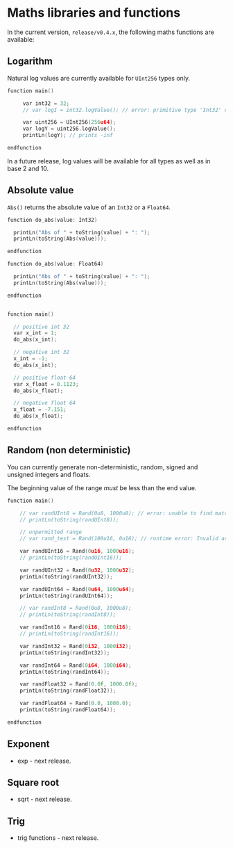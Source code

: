 <h1>Maths libraries and functions</h1>


In the current version, `release/v0.4.x`, the following maths functions are available:

## Logarithm

Natural log values are currently available for `UInt256` types only.

``` c++
function main()

     var int32 = 32;
     // var logI = int32.logValue(); // error: primitive type 'Int32' does not support member-access operator

     var uint256 = UInt256(256u64);
     var logY = uint256.logValue();
     printLn(logY); // prints -inf

endfunction

```

In a future release, log values will be available for all types as well as in base 2 and 10.



## Absolute value

`Abs()` returns the absolute value of an `Int32` or a `Float64`.

``` c++
function do_abs(value: Int32)

  printLn("Abs of " + toString(value) + ": ");
  printLn(toString(Abs(value)));

endfunction

function do_abs(value: Float64)

  printLn("Abs of " + toString(value) + ": ");
  printLn(toString(Abs(value)));

endfunction


function main()

  // positive int 32
  var x_int = 1;
  do_abs(x_int);

  // negative int 32
  x_int = -1;
  do_abs(x_int);

  // positive float 64
  var x_float = 0.1123;
  do_abs(x_float);

  // negative float 64
  x_float = -7.151;
  do_abs(x_float);

endfunction

```


## Random (non deterministic)

You can currently generate non-deterministic, random, signed and unsigned integers and floats.

The beginning value of the range *must* be less than the end value.

``` c++
function main()

    // var randUInt8 = Rand(0u8, 1000u8); // error: unable to find matching function for 'Rand'
    // printLn(toString(randUInt8));

    // unpermitted range
    // var rand_test = Rand(100u16, 0u16); // runtime error: Invalid argument: Rand(a, b) must satisfy a < b

    var randUInt16 = Rand(0u16, 1000u16);
    // printLn(toString(randUInt16));

    var randUInt32 = Rand(0u32, 1000u32);
    printLn(toString(randUInt32));

    var randUInt64 = Rand(0u64, 1000u64);
    printLn(toString(randUInt64));

    // var randInt8 = Rand(0u8, 1000u8);
    // printLn(toString(randInt8));

    var randInt16 = Rand(0i16, 1000i16);
    // printLn(toString(randInt16));

    var randInt32 = Rand(0i32, 1000i32);
    printLn(toString(randInt32));

    var randInt64 = Rand(0i64, 1000i64);
    printLn(toString(randInt64));

    var randFloat32 = Rand(0.0f, 1000.0f);
    printLn(toString(randFloat32));

    var randFloat64 = Rand(0.0, 1000.0);
    printLn(toString(randFloat64));

endfunction
```

## Exponent

* exp - next release.



## Square root

* sqrt - next release.


## Trig

* trig functions - next release.

<!--

`etch` supports trigonometric functions `Sin`, `Cos`, and `Tan`.

``` c++
function main()

  var x = 1.0;
  printLn("sin of 1");
  printLn(toString(sin(x)));

  x = 0.5;
  printLn("sin of 0.5");
  printLn(toString(sin(x)));

  x = 0.0;
  printLn("sin of 0");
  printLn(toString(sin(x)));

  x = 1.0;
  printLn("cos of 1");
  printLn(toString(cos(x)));

  x = 0.5;
  printLn("cos of 0.5");
  printLn(toString(cos(x)));

  x = 0.0;
  printLn("cos of 0");
  printLn(toString(cos(x)));

  x = 1.0;
  printLn("tan of 1");
  printLn(toString(tan(x)));

  x = 0.5;
  printLn("tan of 0.5");
  printLn(toString(tan(x)));

  x = 0.0;
  printLn("tan of 0");
  printLn(toString(tan(x)));

endfunction
```

Also `ArcSin`, `ArcCos`, and `ArcTan`.

``` c++
function main()

  var x = 1.0;
  printLn("asin of 1");
  printLn(toString(asin(x)));

  x = 0.5;
  printLn("asin of 0.5");
  printLn(toString(asin(x)));

  x = 0.0;
  printLn("asin of 0");
  printLn(toString(asin(x)));

  x = 1.0;
  printLn("acos of 1");
  printLn(toString(acos(x)));

  x = 0.5;
  printLn("acos of 0.5");
  printLn(toString(acos(x)));

  x = 0.0;
  printLn("acos of 0");
  printLn(toString(acos(x)));

  x = 1.0;
  printLn("atan of 1");
  printLn(toString(atan(x)));

  x = 0.5;
  printLn("atan of 0.5");
  printLn(toString(atan(x)));

  x = 0.0;
  printLn("atan of 0");
  printLn(toString(atan(x)));

endfunction
```

And hyperbolic functions `Sin`, `Cos`, and `Tan`.

``` c++
function main()

  var x = 1.0;
  printLn("sinh of 1");
  printLn(toString(sinh(x)));

  x = 0.5;
  printLn("sinh of 0.5");
  printLn(toString(sinh(x)));

  x = 0.0;
  printLn("sinh of 0");
  printLn(toString(sinh(x)));

  x = 1.0;
  printLn("cosh of 1");
  printLn(toString(cosh(x)));

  x = 0.5;
  printLn("cosh of 0.5");
  printLn(toString(cosh(x)));

  x = 0.0;
  printLn("cosh of 0");
  printLn(toString(cosh(x)));

  x = 1.0;
  printLn("tanh of 1");
  printLn(toString(tanh(x)));

  x = 0.5;
  printLn("tanh of 0.5");
  printLn(toString(tanh(x)));

  x = 0.0;
  printLn("tanh of 0");
  printLn(toString(tanh(x)));

endfunction
```

And hyperbolic `ArcSin`, `ArcCos`, and `ArcTan`.

``` c++
function main()

  var x = 1.0;
  printLn("asinh of 1");
  printLn(toString(asinh(x)));

  x = 0.5;
  printLn("asinh of 0.5");
  printLn(toString(asinh(x)));

  x = 0.0;
  printLn("asinh of 0");
  printLn(toString(asinh(x)));

  x = 1.0;
  printLn("acosh of 1");
  printLn(toString(acosh(x)));

  x = 0.5;
  printLn("acosh of 0.5");
  printLn(toString(acosh(x)));

  x = 0.0;
  printLn("acosh of 0");
  printLn(toString(acosh(x)));

  x = 1.0;
  printLn("atanh of 1");
  printLn(toString(atanh(x)));

  x = 0.5;
  printLn("atanh of 0.5");
  printLn(toString(atanh(x)));

  x = 0.0;
  printLn("atanh of 0");
  printLn(toString(atanh(x)));

endfunction
```

-->

<br/>

